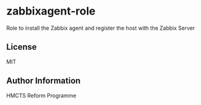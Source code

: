 zabbixagent-role
=========

Role to install the Zabbix agent and register the host with the Zabbix Server

License
-------
MIT

Author Information
------------------
HMCTS Reform Programme
